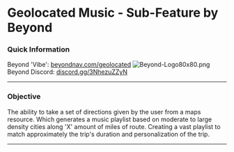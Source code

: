 # Geolocated Music - Sub-Feature by Beyond

### Quick Information
Beyond 'Vibe': [beyondnav.com/geolocated](https://www.beyondnav.com/geolocated)
![Beyond-Logo80x80.png](https://postimg.cc/Vd6KLRCB) Beyond Discord: [discord.gg/3NhezuZZyN](https://discord.gg/3NhezuZZyN)

---
### Objective 
The ability to take a set of directions given by the user from a maps resource. Which generates a music playlist based on moderate to large density cities along 'X' amount of miles of route. Creating a vast playlist to match approximately the trip's duration and personalization of the trip.

---
